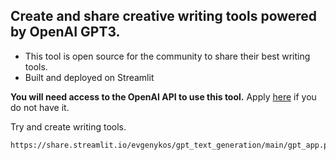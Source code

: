 ## Create and share creative writing tools powered by OpenAI GPT3.
* This tool is open source for the community to share their best writing tools. 
* Built and deployed on Streamlit

**You will need access to the OpenAI API to use this tool.** Apply [here](https://openai.com/api/) if you do not have it. 

Try and create writing tools.
```bash
https://share.streamlit.io/evgenykos/gpt_text_generation/main/gpt_app.py
```
